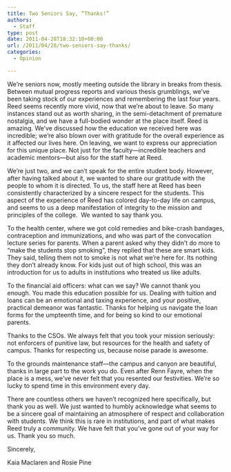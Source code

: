 ```yaml
---
title: Two Seniors Say, “Thanks!”
authors: 
  - Staff
type: post
date: 2011-04-28T18:32:10+00:00
url: /2011/04/28/two-seniors-say-thanks/
categories:
  - Opinion

---
```

We’re seniors now, mostly meeting outside the library in breaks from thesis. Between mutual progress reports and various thesis grumblings, we’ve been taking stock of our experiences and remembering the last four years. Reed seems recently more vivid, now that we’re about to leave. So many instances stand out as worth sharing, in the semi-detachment of premature nostalgia, and we have a full-bodied wonder at the place itself. Reed is amazing. We’ve discussed how the education we received here was incredible; we’re also blown over with gratitude for the overall experience as it affected our lives here. On leaving, we want to express our appreciation for this unique place. Not just for the faculty—incredible teachers and academic mentors—but also for the staff here at Reed.

We’re just two, and we can’t speak for the entire student body. However, after having talked about it, we wanted to share our gratitude with the people to whom it is directed. To us, the staff here at Reed has been consistently characterized by a sincere respect for the students. This aspect of the experience of Reed has colored day-to-day life on campus, and seems to us a deep manifestation of integrity to the mission and principles of the college.  We wanted to say thank you.

To the health center, where we got cold remedies and bike-crash bandages, contraception and immunizations, and who was part of the convocation lecture series for parents. When a parent asked why they didn’t do more to “make the students stop smoking”, they replied that these are smart kids. They said, telling them not to smoke is not what we’re here for. Its nothing they don’t already know. For kids just out of high school, this was an introduction for us to adults in institutions who treated us like adults.

To the financial aid officers: what can we say? We cannot thank you enough. You made this education possible for us. Dealing with tuition and loans can be an emotional and taxing experience, and your positive, practical demeanor was fantastic. Thanks for helping us navigate the loan forms for the umpteenth time, and for being so kind to our emotional parents.

Thanks to the CSOs. We always felt that you took your mission seriously: not enforcers of punitive law, but resources for the health and safety of campus. Thanks for respecting us, because noise parade is awesome.
  
To the grounds maintenance staff—the campus and canyon are beautiful, thanks in large part to the work you do. Even after Renn Fayre, when the place is a mess, we’ve never felt that you resented our festivities. We’re so lucky to spend time in this environment every day.

There are countless others we haven’t recognized here specifically, but thank you as well. We just wanted to humbly acknowledge what seems to be a sincere goal of maintaining an atmosphere of respect and collaboration with students. We think this is rare in institutions, and part of what makes Reed truly a community. We have felt that you’ve gone out of your way for us. Thank you so much.

Sincerely,
  
Kaia Maclaren and Rosie Pine